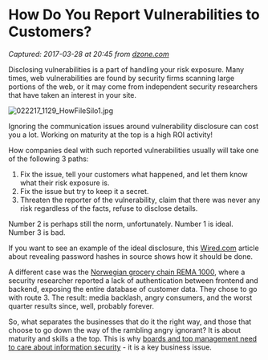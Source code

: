 # How Do You Report Vulnerabilities to Customers?

_Captured: 2017-03-28 at 20:45 from [dzone.com](https://dzone.com/articles/how-do-you-report-vulnerabilities-to-customers?edition=286932&utm_source=Daily%20Digest&utm_medium=email&utm_campaign=dd%202017-03-28)_

Disclosing vulnerabilities is a part of handling your risk exposure. Many times, web vulnerabilities are found by security firms scanning large portions of the web, or it may come from independent security researchers that have taken an interest in your site.

![022217_1129_HowFileSilo1.jpg](https://safecontrols.files.wordpress.com/2017/02/022217_1129_howfilesilo1.jpg)

Ignoring the communication issues around vulnerability disclosure can cost you a lot. Working on maturity at the top is a high ROI activity!

How companies deal with such reported vulnerabilities usually will take one of the following 3 paths:

  1. Fix the issue, tell your customers what happened, and let them know what their risk exposure is.
  2. Fix the issue but try to keep it a secret.
  3. Threaten the reporter of the vulnerability, claim that there was never any risk regardless of the facts, refuse to disclose details.

Number 2 is perhaps still the norm, unfortunately. Number 1 is ideal. Number 3 is bad.

If you want to see an example of the ideal disclosure, this [Wired.com](https://www.wired.com/2017/03/wired-potential-infosecurity-problem-heres/) article about revealing password hashes in source shows how it should be done.

A different case was the [Norwegian grocery chain REMA 1000](https://safecontrols.blog/2017/02/01/major-discount-grocery-store-chain-rema-1000-expose-their-whole-customer-database/), where a security researcher reported a lack of authentication between frontend and backend, exposing the entire database of customer data. They chose to go with route 3. The result: media backlash, angry consumers, and the worst quarter results since, well, probably forever.

So, what separates the businesses that do it the right way, and those that choose to go down the way of the rambling angry ignorant? It is about maturity and skills a the top. This is why [boards and top management need to care about information security](https://safecontrols.blog/2017/02/27/how-boards-can-prioritize-cybersecurity-in-corporate-governance/) - it is a key business issue.
